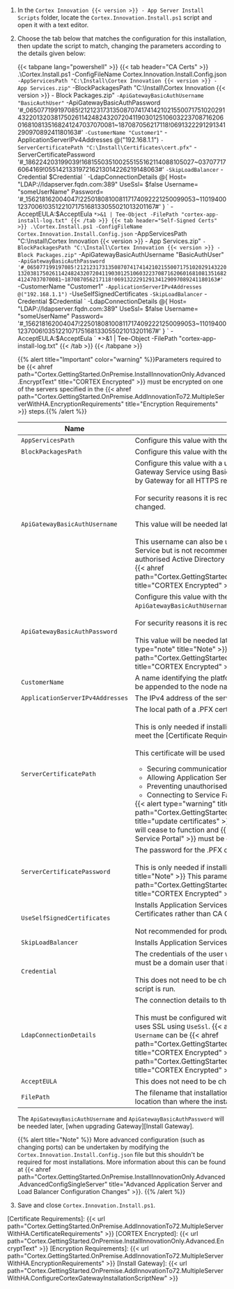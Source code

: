 1. In the `Cortex Innovation {{< version >}} - App Server Install Scripts` folder, locate the `Cortex.Innovation.Install.ps1` script and open it with a text editor.
1. Choose the tab below that matches the configuration for this installation, then update the script to match, changing the parameters according to the details given below:

    {{< tabpane lang="powershell" >}}
        {{< tab header="CA Certs" >}}
.\Cortex.Install.ps1 -ConfigFileName Cortex.Innovation.Install.Config.json `
    -AppServicesPath "C:\Install\Cortex Innovation {{< version >}} - App Services.zip" `
    -BlockPackagesPath "C:\Install\Cortex Innovation {{< version >}} - Block Packages.zip" `
    -ApiGatewayBasicAuthUsername "BasicAuthUser" `
    -ApiGatewayBasicAuthPassword '#_065077199197085!212123173135087074174142102155007175102029143220132038175026114248243207204119030125106032237087162060168108135168241247037070081~187087056217118!069132229129134129097089241180163#' `
    -CustomerName "Customer1" `
    -ApplicationServerIPv4Addresses @("192.168.1.1") `
    -ServerCertificatePath "C:\Install\Certificates\cert.pfx" `
    -ServerCertificatePassword '#_186224203199039!168155035100255155162114088105027~037077176064169!055142133197216213014226219148063#' `
    -SkipLoadBalancer `
    -Credential $Credential `
    -LdapConnectionDetails @{
        Host= "LDAP://ldapserver.fqdn.com:389"
        UseSsl= $false
        Username= "someUserName"
        Password= '#_156218162004047!225018081008117174092221250099053~110194001237006!035122107175168133055021013201167#'
    } `
    -AcceptEULA:$AcceptEula `
    *>&1 | Tee-Object -FilePath "cortex-app-install-log.txt"
        {{< /tab >}}
        {{< tab header="Self-Signed Certs" >}}
.\Cortex.Install.ps1 -ConfigFileName Cortex.Innovation.Install.Config.json `
    -AppServicesPath "C:\Install\Cortex Innovation {{< version >}} - App Services.zip" `
    -BlockPackagesPath "C:\Install\Cortex Innovation {{< version >}} - Block Packages.zip" `
    -ApiGatewayBasicAuthUsername "BasicAuthUser" `
    -ApiGatewayBasicAuthPassword '#_065077199197085!212123173135087074174142102155007175102029143220132038175026114248243207204119030125106032237087162060168108135168241247037070081~187087056217118!069132229129134129097089241180163#' `
    -CustomerName "Customer1" `
    -ApplicationServerIPv4Addresses @("192.168.1.1") `
    -UseSelfSignedCertificates `
    -SkipLoadBalancer `
    -Credential $Credential `
    -LdapConnectionDetails @{
        Host= "LDAP://ldapserver.fqdn.com:389"
        UseSsl= $false
        Username= "someUserName"
        Password= '#_156218162004047!225018081008117174092221250099053~110194001237006!035122107175168133055021013201167#'
    } `
    -AcceptEULA:$AcceptEula `
    *>&1 | Tee-Object -FilePath "cortex-app-install-log.txt"
        {{< /tab >}}
    {{< /tabpane >}}

    {{% alert title="Important" color="warning" %}}Parameters required to be {{< ahref path="Cortex.GettingStarted.OnPremise.InstallInnovationOnly.Advanced.EncryptText" title="CORTEX Encrypted" >}} must be encrypted on one of the servers specified in the {{< ahref path="Cortex.GettingStarted.OnPremise.AddInnovationTo72.MultipleServerWithHA.EncryptionRequirements" title="Encryption Requirements" >}} steps.{{% /alert %}}

    | Name                                         | Description |
    |----------------------------------------------|-------------|
    |`AppServicesPath`                              | Configure this value with the location of the App Services zip file on the server. |
    |`BlockPackagesPath`                           | Configure this value with the location of the Block Packages zip file on the server. |
    |`ApiGatewayBasicAuthUsername`                     | Configure this value with a username that can be used to make HTTPS requests to the API Gateway Service using Basic Authentication (e.g. starting flows). This username will be used by Gateway for all HTTPS requests to the API Gateway Service.<br /><br />For security reasons it is recommended that the default value `BasicAuthUser` should be changed.<br /><br />This value will be needed later, [when upgrading Gateway][Upgrade Gateway].<br /><br /> This username can also be used by external services for HTTPS requests to the API Gateway Service but is not recommended; these requests should use an OAuth2 session for an authorised Active Directory user.{{< alert type="note" title="Note" >}} This parameter can be {{< ahref path="Cortex.GettingStarted.OnPremise.InstallInnovationOnly.Advanced.EncryptText" title="CORTEX Encrypted" >}}.{{< /alert >}}|
    |`ApiGatewayBasicAuthPassword`                      | Configure this value with the password for the username specified for `ApiGatewayBasicAuthUsername`.<br /><br />For security reasons it is recommended that the default value should be changed.<br /><br />This value will be needed later, [when upgrading Gateway][Upgrade Gateway].{{< alert type="note" title="Note" >}} This parameter must be {{< ahref path="Cortex.GettingStarted.OnPremise.InstallInnovationOnly.Advanced.EncryptText" title="CORTEX Encrypted" >}}.{{< /alert >}}|
    |`CustomerName`                                | A name identifying the platform being installed. This must have no spaces or symbols. It will be appended to the node names that are displayed in Service Fabric Explorer. |
    |`ApplicationServerIPv4Addresses`              | The IPv4 address of the server.|
    |`ServerCertificatePath`                       | The local path of a .PFX certificate file on the server. Environment variables cannot be used. <br /><br />This is only needed if installing with CA Certificates (Recommended). The certificate should meet the [Certificate Requirements][]. <br /><br />This certificate will be used for: <ul><li>Securing communication between the Application Services.</li><li>Allowing Application Services to identify themselves to clients such as Gateway.</li><li>Preventing unauthorised nodes from joining the single node cluster.</li><li>Connecting to Service Fabric Explorer from each of the Application Servers.</li></ul>{{< alert type="warning" title="Warning" >}}It is critical to set a reminder to {{< ahref path="Cortex.GettingStarted.OnPremise.InstallInnovationOnly.Advanced.RolloverCertificates" title="update certificates" >}} in good time before they expire. If they expire then the platform will cease to function and {{< ahref path="Cortex.ServicePortal.MainDoc" title="CORTEX Service Portal" >}} must be contacted for support.{{< /alert >}}|
    |`ServerCertificatePassword`                        | The password for the .PFX certificate file specified in `ServerCertificatePath`. <br /><br /> This is only needed if installing with CA Certificates (Recommended).{{< alert type="note" title="Note" >}} This parameter must be {{< ahref path="Cortex.GettingStarted.OnPremise.InstallInnovationOnly.Advanced.EncryptText" title="CORTEX Encrypted" >}}.{{< /alert >}}|
    |`UseSelfSignedCertificates`                    | Installs Application Services and required infrastructure using generated Self-Signed Certificates rather than CA Certificates.  <br /><br /> Not recommended for production use.  |
    |`SkipLoadBalancer`                             | Installs Application Services and required infrastructure without installing a load balancer. |
    |`Credential`                                   | The credentials of the user which will be used to perform remote operations on the server. It must be a domain user that is a member of the local Administrators group on the server. <br /><br /> This does not need to be changed, a prompt will appear to enter this information when the script is run. |
    |`LdapConnectionDetails`                        | The connection details to the LDAP server. <br /><br />This must be configured with a valid `Host`, `Username`, `Password`, and whether the LDAP server uses SSL using `UseSsl`. {{< alert type="note" title="Note" >}}The parameters `Host` and `Username` can be {{< ahref path="Cortex.GettingStarted.OnPremise.InstallInnovationOnly.Advanced.EncryptText" title="CORTEX Encrypted" >}}. The parameter `Password` must be {{< ahref path="Cortex.GettingStarted.OnPremise.InstallInnovationOnly.Advanced.EncryptText" title="CORTEX Encrypted" >}}.{{< /alert >}} |
    |`AcceptEULA`                                   | This does not need to be changed, the EULA will be accepted at a later stage. |
    |`FilePath`                                   | The filename that installation logs are written to.  If this should be written to a different location than where the installation files are then a full path should be specified. |

    The `ApiGatewayBasicAuthUsername` and `ApiGatewayBasicAuthPassword` will be needed later, [when upgrading Gateway][Install Gateway].

    {{% alert title="Note" %}}
More advanced configuration (such as changing ports) can be undertaken by modifying the `Cortex.Innovation.Install.Config.json` file but this shouldn't be required for most installations. More information about this can be found at {{< ahref path="Cortex.GettingStarted.OnPremise.InstallInnovationOnly.Advanced.AdvancedConfigSingleServer" title="Advanced Application Server and Load Balancer Configuration Changes" >}}.
    {{% /alert %}}

1. Save and close `Cortex.Innovation.Install.ps1`.

[Certificate Requirements]: {{< url path="Cortex.GettingStarted.OnPremise.AddInnovationTo72.MultipleServerWithHA.CertificateRequirements" >}}
[CORTEX Encrypted]: {{< url path="Cortex.GettingStarted.OnPremise.InstallInnovationOnly.Advanced.EncryptText" >}}
[Encryption Requirements]: {{< url path="Cortex.GettingStarted.OnPremise.AddInnovationTo72.MultipleServerWithHA.EncryptionRequirements" >}}
[Install Gateway]: {{< url path="Cortex.GettingStarted.OnPremise.AddInnovationTo72.MultipleServerWithHA.ConfigureCortexGatewayInstallationScriptNew" >}}
